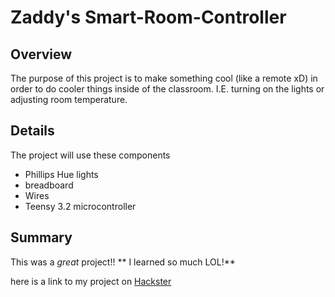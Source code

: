 # Zaddy's Smart-Room-Controller

## Overview
The purpose of this project is to make something cool (like a remote xD)
in order to do cooler things inside of the classroom. 
I.E. turning on the lights or adjusting room temperature.

## Details

The project will use these components

* Phillips Hue lights
* breadboard
* Wires
* Teensy 3.2 microcontroller


## Summary

This was a *great* project!! ** I learned so much LOL!**

here is a link to my project on [Hackster](https://www.hackster.io/kareemcru/smart-room-controller-30cf39)

